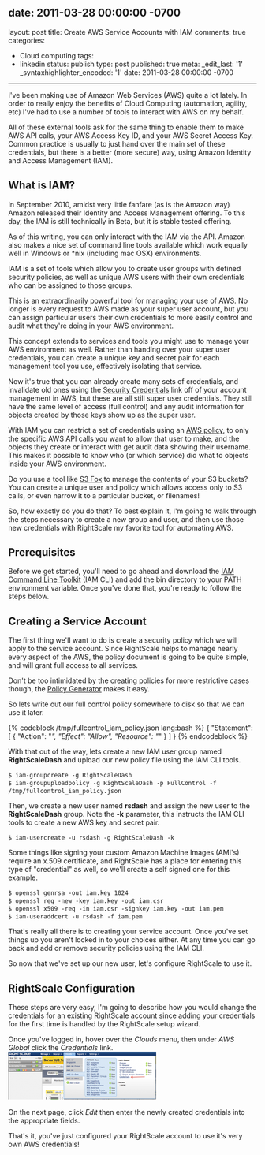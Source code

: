 date: 2011-03-28 00:00:00 -0700
---
layout: post
title: Create AWS Service Accounts with IAM
comments: true
categories:
- Cloud computing
tags:
- linkedin
status: publish
type: post
published: true
meta:
  _edit_last: '1'
  _syntaxhighlighter_encoded: '1'
date: 2011-03-28 00:00:00 -0700
---
I've been making use of Amazon Web Services (AWS) quite a lot lately.  In order to really enjoy the benefits of Cloud Computing (automation, agility, etc) I've had to use a number of tools to interact with AWS on my behalf.

All of these external tools ask for the same thing to enable them to make AWS API calls, your AWS Access Key ID, and your AWS Secret Access Key.  Common practice is usually to just hand over the main set of these credentials, but there is a better (more secure) way, using Amazon Identity and Access Management (IAM).
<!--more-->

<h2>What is IAM?</h2>
In September 2010, amidst very little fanfare (as is the Amazon way) Amazon released their Identity and Access Management offering.  To this day, the IAM is still technically in Beta, but it is stable tested offering.

As of this writing, you can only interact with the IAM via the API.  Amazon also makes a nice set of command line tools available which work equally well in Windows or *nix (including mac OSX) environments.

IAM is a set of tools which allow you to create user groups with defined security policies, as well as unique AWS users with their own credentials who can be assigned to those groups.

This is an extraordinarily powerful tool for managing your use of AWS.  No longer is every request to AWS made as your super user account, but you can assign particular users their own credentials to more easily control and audit what they're doing in your AWS environment.

This concept extends to services and tools you might use to manage your AWS environment as well.  Rather than handing over your super user credentials, you can create a unique key and secret pair for each management tool you use, effectively isolating that service.

Now it's true that you can already create many sets of credentials, and invalidate old ones using the <a href="http://aws-portal.amazon.com/gp/aws/developer/account/index.html?action=access-key">Security Credentials</a> link off of your account management in AWS, but these are all still super user credentials.  They still have the same level of access (full control) and any audit information for objects created by those keys show up as the super user.

With IAM you can restrict a set of credentials using an <a href="http://awspolicygen.s3.amazonaws.com/policygen.html">AWS policy</a>, to only the specific AWS API calls you want to allow that user to make, and the objects they create or interact with get audit data showing their username.  This makes it possible to know who (or which service) did what to objects inside your AWS environment.

Do you use a tool like <a href="https://addons.mozilla.org/en-US/firefox/addon/amazon-s3-organizers3fox/">S3 Fox</a> to manage the contents of your S3 buckets?  You can create a unique user and policy which allows access only to S3 calls, or even narrow it to a particular bucket, or filenames!

So, how exactly do you do that?  To best explain it, I'm going to walk through the steps necessary to create a new group and user, and then use those new credentials with RightScale my favorite tool for automating AWS.

<h2>Prerequisites</h2>
Before we get started, you'll need to go ahead and download the <a href="http://aws.amazon.com/developertools/AWS-Identity-and-Access-Management/4143">IAM Command Line Toolkit</a> (IAM CLI) and add the bin directory to your PATH environment variable.  Once you've done that, you're ready to follow the steps below.

<h2>Creating a Service Account</h2>
The first thing we'll want to do is create a security policy which we will apply to the service account.  Since RightScale helps to manage nearly every aspect of the AWS, the policy document is going to be quite simple, and will grant full access to all services.

Don't be too intimidated by the creating policies for more restrictive cases though, the <a href="http://awspolicygen.s3.amazonaws.com/policygen.html">Policy Generator</a> makes it easy.

So lets write out our full control policy somewhere to disk so that we can use it later.

{% codeblock /tmp/fullcontrol_iam_policy.json lang:bash %}
{
  "Statement": [
    {
      "Action": "*",
      "Effect": "Allow",
      "Resource": "*"
    }
  ]
}
{% endcodeblock %}


With that out of the way, lets create a new IAM user group named <strong>RightScaleDash</strong> and upload our new policy file using the IAM CLI tools.

```
$ iam-groupcreate -g RightScaleDash
$ iam-groupuploadpolicy -g RightScaleDash -p FullControl -f /tmp/fullcontrol_iam_policy.json
```


Then, we create a new user named <strong>rsdash</strong> and assign the new user to the <strong>RightScaleDash</strong> group.  Note the <strong>-k</strong> parameter, this instructs the IAM CLI tools to create a new AWS key and secret pair.

```
$ iam-usercreate -u rsdash -g RightScaleDash -k
```


Some things like signing your custom Amazon Machine Images (AMI's) require an x.509 certificate, and RightScale has a place for entering this type of "credential" as well, so we'll create a self signed one for this example.

```
$ openssl genrsa -out iam.key 1024
$ openssl req -new -key iam.key -out iam.csr
$ openssl x509 -req -in iam.csr -signkey iam.key -out iam.pem
$ iam-useraddcert -u rsdash -f iam.pem
```


That's really all there is to creating your service account.  Once you've set things up you aren't locked in to your choices either.  At any time you can go back and add or remove security policies using the IAM CLI.

So now that we've set up our new user, let's configure RightScale to use it.

<h2>RightScale Configuration</h2>
These steps are very easy, I'm going to describe how you would change the credentials for an existing RightScale account since adding your credentials for the first time is handled by the RightScale setup wizard.

Once you've logged in, hover over the <em>Clouds</em> menu, then under <em>AWS Global</em> click the <em>Credentials</em> link.
<a href="/images/Screen-shot-2011-03-21-at-3.21.13-PM.png"><img src="/images/Screen-shot-2011-03-21-at-3.21.13-PM-300x97.png" alt="" title="Screen shot 2011-03-21 at 3.21.13 PM" width="300" height="97" class="size-medium wp-image-1168" /></a>

On the next page, click <em>Edit</em> then enter the newly created credentials into the appropriate fields.

That's it, you've just configured your RightScale account to use it's very own AWS credentials!
